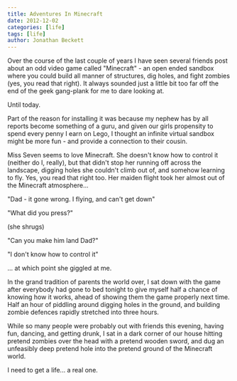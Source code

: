 ```yaml
---
title: Adventures In Minecraft
date: 2012-12-02
categories: [life]
tags: [life]
author: Jonathan Beckett
---
```


Over the course of the last couple of years I have seen several friends post about an odd video game called "Minecraft" - an open ended sandbox where you could build all manner of structures, dig holes, and fight zombies (yes, you read that right). It always sounded just a little bit too far off the end of the geek gang-plank for me to dare looking at.

Until today.

Part of the reason for installing it was because my nephew has by all reports become something of a guru, and given our girls propensity to spend every penny I earn on Lego, I thought an infinite virtual sandbox might be more fun - and provide a connection to their cousin.

Miss Seven seems to love Minecraft. She doesn't know how to control it (neither do I, really), but that didn't stop her running off across the landscape, digging holes she couldn't climb out of, and somehow learning to fly. Yes, you read that right too. Her maiden flight took her almost out of the Minecraft atmosphere...

"Dad - it gone wrong. I flying, and can't get down"

"What did you press?"

(she shrugs)

"Can you make him land Dad?"

"I don't know how to control it"

... at which point she giggled at me.

In the grand tradition of parents the world over, I sat down with the game after everybody had gone to bed tonight to give myself half a chance of knowing how it works, ahead of showing them the game properly next time. Half an hour of piddling around digging holes in the ground, and building zombie defences rapidly stretched into three hours.

While so many people were probably out with friends this evening, having fun, dancing, and getting drunk, I sat in a dark corner of our house hitting pretend zombies over the head with a pretend wooden sword, and dug an unfeasibly deep pretend hole into the pretend ground of the Minecraft world.

I need to get a life... a real one.